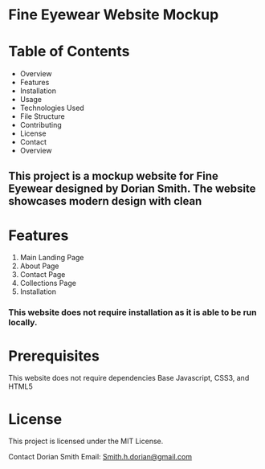 
# Fine Eyewear Website Mockup
# Table of Contents
- Overview
- Features
- Installation
- Usage
- Technologies Used
- File Structure
- Contributing
- License
- Contact
- Overview
## This project is a mockup website for Fine Eyewear designed by Dorian Smith. The website showcases modern design with clean
# Features
1. Main Landing Page
2. About Page
3. Contact Page
4. Collections Page
5. Installation
### This website does not require installation as it is able to be run locally.
# Prerequisites
This website does not require dependencies
Base Javascript, CSS3, and HTML5
# License
This project is licensed under the MIT License.

Contact
Dorian Smith
Email: Smith.h.dorian@gmail.com
